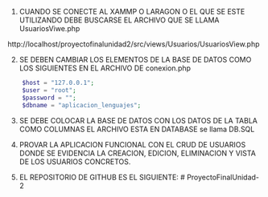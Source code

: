 1. CUANDO SE CONECTE AL XAMMP O LARAGON O EL QUE SE ESTE UTILIZANDO DEBE BUSCARSE EL ARCHIVO QUE SE LLAMA UsuariosViwe.php

http://localhost/proyectofinalunidad2/src/views/Usuarios/UsuariosView.php

2. SE DEBEN CAMBIAR LOS ELEMENTOS DE LA BASE DE DATOS COMO LOS SIGUIENTES EN EL ARCHIVO DE conexion.php

```php
    $host = "127.0.0.1";
    $user = "root";
    $password = "";
    $dbname = "aplicacion_lenguajes";
```

3. SE DEBE COLOCAR LA BASE DE DATOS CON LOS DATOS DE LA TABLA COMO COLUMNAS EL ARCHIVO ESTA EN DATABASE se llama DB.SQL


4. PROVAR LA APLICACION FUNCIONAL CON EL CRUD DE USUARIOS DONDE SE EVIDENCIA LA CREACION, EDICION, ELIMINACION Y VISTA DE LOS USUARIOS CONCRETOS.


5. EL REPOSITORIO DE GITHUB ES EL SIGUIENTE:
#   P r o y e c t o F i n a l U n i d a d - 2  
 